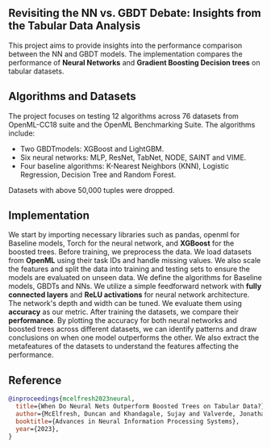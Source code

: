 ## Revisiting the NN vs. GBDT Debate: Insights from the Tabular Data Analysis
This project aims to provide insights into the performance comparison between the NN and GBDT models. 
The implementation compares the performance of **Neural Networks** and **Gradient Boosting Decision trees** on tabular datasets.

## Algorithms and Datasets
The project focuses on testing 12 algorithms across 76 datasets from OpenML-CC18 suite and the OpenML Benchmarking Suite. 
The algorithms include:
- Two GBDTmodels: XGBoost and LightGBM.
- Six neural networks: MLP, ResNet, TabNet, NODE, SAINT and VIME.
- Four baseline algorithms: K-Nearest Neighbors (KNN), Logistic Regression, Decision Tree and Random Forest.

Datasets with above 50,000 tuples were dropped.

## Implementation
We start by importing necessary libraries such as pandas, openml for Baseline models, Torch for the neural network, and **XGBoost** for the boosted trees.
Before training, we preprocess the data. We load datasets from **OpenML** using their task IDs and handle missing values. 
We also scale the features and split the data into training and testing sets to ensure the models are evaluated on unseen data.
We define the algorithms for Baseline models, GBDTs and NNs. 
We utilize a simple feedforward network with **fully connected layers** and **ReLU activations** for neural network architecture. The network's depth and width can be tuned.
We evaluate them using **accuracy** as our metric.
After training the datasets, we compare their **performance**. 
By plotting the accuracy for both neural networks and boosted trees across different datasets, we can identify patterns and draw conclusions on when one model outperforms the other.
We also extract the metafeatures of the datasets to understand the features affecting the performance.


## Reference
```bibtex
@inproceedings{mcelfresh2023neural,
  title={When Do Neural Nets Outperform Boosted Trees on Tabular Data?}, 
  author={McElfresh, Duncan and Khandagale, Sujay and Valverde, Jonathan and Ramakrishnan, Ganesh and Prasad, Vishak and Goldblum, Micah and White, Colin}, 
  booktitle={Advances in Neural Information Processing Systems},
  year={2023}, 
} 
```
